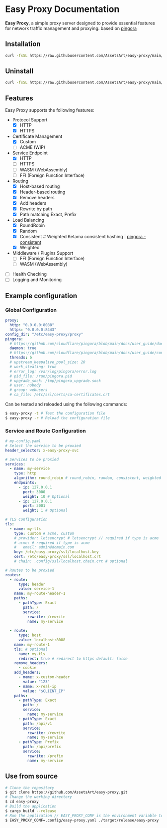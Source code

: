 # Easy Proxy Documentation

**Easy Proxy**, a simple proxy server designed to provide essential features for network traffic management and proxying.
based on [pingora](https://github.com/cloudflare/pingora)

## Installation
```bash
curl -fsSL https://raw.githubusercontent.com/AssetsArt/easy-proxy/main/scripts/install.sh | bash
```

## Uninstall
```bash
curl -fsSL https://raw.githubusercontent.com/AssetsArt/easy-proxy/main/scripts/uninstall.sh | bash
```

## Features

Easy Proxy supports the following features:
- Protocol Support
  - [x] HTTP
  - [x] HTTPS
- Certificate Management
  - [x] Custom
  - [ ] ACME (WIP)
- Service Endpoint
  - [x] HTTP
  - [ ] HTTPS
  - [ ] WASM (WebAssembly)
  - [ ] FFI (Foreign Function Interface)
- Routing
  - [x] Host-based routing
  - [x] Header-based routing
  - [x] Remove headers
  - [x] Add headers
  - [x] Rewrite by path
  - [x] Path matching Exact, Prefix
- Load Balancing
  - [x] RoundRobin
  - [x] Random
  - [x] Consistent # Weighted Ketama consistent hashing | [pingora - consistent](https://github.com/cloudflare/pingora/blob/main/pingora-load-balancing/src/selection/consistent.rs)
  - [x] Weighted
- Middleware / Plugins Support
  - [ ] FFI (Foreign Function Interface)
  - [ ] WASM (WebAssembly)
- [ ] Health Checking
- [ ] Logging and Monitoring

## Example configuration

### Global Configuration
```yaml
proxy:
  http: "0.0.0.0:8088"
  https: "0.0.0.0:8443"
config_dir: "/etc/easy-proxy/proxy"
pingora:
  # https://github.com/cloudflare/pingora/blob/main/docs/user_guide/daemon.md
  daemon: true
  # https://github.com/cloudflare/pingora/blob/main/docs/user_guide/conf.md
  threads: 6
  # upstream_keepalive_pool_size: 20
  # work_stealing: true
  # error_log: /var/log/pingora/error.log
  # pid_file: /run/pingora.pid
  # upgrade_sock: /tmp/pingora_upgrade.sock
  # user: nobody
  # group: webusers
  # ca_file: /etc/ssl/certs/ca-certificates.crt
```

Can be tested and reloaded using the following commands:
```bash
$ easy-proxy -t # Test the configuration file
$ easy-proxy -r # Reload the configuration file
```

### Service and Route Configuration
```yaml
# my-config.yaml
# Select the service to be proxied
header_selector: x-easy-proxy-svc

# Services to be proxied
services:
  - name: my-service
    type: http
    algorithm: round_robin # round_robin, random, consistent, weighted
    endpoints:
      - ip: 127.0.0.1
        port: 3000
        weight: 10 # Optional
      - ip: 127.0.0.1
        port: 3001
        weight: 1 # Optional

# TLS Configuration
tls:
  - name: my-tls
    type: custom # acme, custom
    # provider: letsencrypt # letsencrypt // required if type is acme
    # acme: # required if type is acme
    #   email: admin@domain.com
    key: /etc/easy-proxy/ssl/localhost.key
    cert: /etc/easy-proxy/ssl/localhost.crt
    # chain: .config/ssl/localhost.chain.crt # optional

# Routes to be proxied
routes:
  - route:
      type: header
      value: service-1
    name: my-route-header-1
    paths:
      - pathType: Exact
        path: /
        service:
          rewrite: /rewrite
          name: my-service
          
  - route:
      type: host
      value: localhost:8088
    name: my-route-1
    tls: # optional
      name: my-tls
      redirect: true # redirect to https default: false
    remove_headers:
      - cookie
    add_headers:
      - name: x-custom-header
        value: "123"
      - name: x-real-ip
        value: "$CLIENT_IP"
    paths:
      - pathType: Exact
        path: /
        service:
          name: my-service
      - pathType: Exact
        path: /api/v1
        service:
          rewrite: /rewrite
          name: my-service
      - pathType: Prefix
        path: /api/prefix
        service:
          rewrite: /prefix
          name: my-service
```

## Use from source
```bash
# Clone the repository
$ git clone https://github.com/AssetsArt/easy-proxy.git
# Change the working directory
$ cd easy-proxy
# Build the application
$ cargo build --release
# Run the application // EASY_PROXY_CONF is the environment variable to set the configuration file path
$ EASY_PROXY_CONF=.config/easy-proxy.yaml ./target/release/easy-proxy
```
